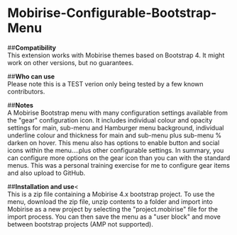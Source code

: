 # Mobirise-Configurable-Bootstrap-Menu

##<b>Compatibility</b><br>
This extension works with Mobirise themes based on Bootstrap 4. It might work on other versions, but no guarantees.

##<b>Who can use</b><br>
Please note this is a TEST verion only being tested by a few known contributors.

##<b>Notes</b><br>
A Mobirise Bootstrap menu with many configuration settings available from the "gear" configuration icon. It includes individual colour and opacity settings for main, sub-menu and Hamburger menu background, individual underline colour and thickness for main and sub-menu plus sub-menu % darken on hover. This menu also has options to enable button and social icons within the menu....plus other configurable settings. In summary, you can configure more options on the gear icon than you can with the standard menus. This was a personal training exercise for me to configure gear items and also upload to GitHub.

##<b>Installation and use</b><<br>
This is a zip file containing a Mobirise 4.x bootstrap project. To use the menu, download the zip file, unzip contents to a folder and import into Mobirise as a new project by selecting the "project.mobirise" file for the import process. You can then save the menu as a "user block" and move between bootstrap projects (AMP not supported). 

